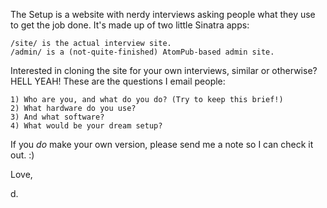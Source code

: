 The Setup is a website with nerdy interviews asking people what they use to get the job done. It's made up of two little Sinatra apps:

	/site/ is the actual interview site.
	/admin/ is a (not-quite-finished) AtomPub-based admin site.

Interested in cloning the site for your own interviews, similar or otherwise? HELL YEAH! These are the questions I email people:

	1) Who are you, and what do you do? (Try to keep this brief!)
	2) What hardware do you use?
	3) And what software?
	4) What would be your dream setup?

If you *do* make your own version, please send me a note so I can check it out. :)

Love,

d.